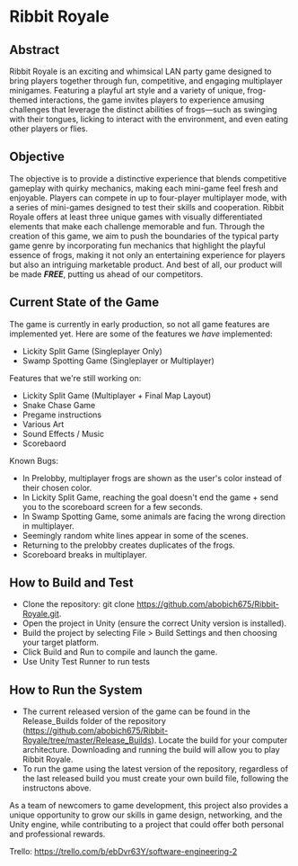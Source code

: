 # Ribbit Royale
## Abstract
Ribbit Royale is an exciting and whimsical LAN party game designed to bring players together through fun, competitive, and engaging multiplayer minigames.
Featuring a playful art style and a variety of unique, frog-themed interactions, the game invites players to experience amusing challenges that leverage the distinct abilities of frogs—such as swinging with their tongues, licking to interact with the environment, and even eating other players or flies.

## Objective
The objective is to provide a distinctive experience that blends competitive gameplay with quirky mechanics, making each mini-game feel fresh and enjoyable. Players can compete in up to four-player multiplayer mode, with a series of mini-games designed to test their skills and cooperation. Ribbit Royale offers at least three unique games with visually differentiated elements that make each challenge memorable and fun. Through the creation of this game, we aim to push the boundaries of the typical party game genre by incorporating fun mechanics that highlight the playful essence of frogs, making it not only an entertaining experience for players but also an intriguing marketable product. And best of all, our product will be made ***FREE***, putting us ahead of our competitors. 

## Current State of the Game
The game is currently in early production, so not all game features are implemented yet. Here are some of the features we *have* implemented:
- Lickity Split Game (Singleplayer Only)
- Swamp Spotting Game (Singleplayer or Multiplayer)

Features that we're still working on:
- Lickity Split Game (Multiplayer + Final Map Layout)
- Snake Chase Game
- Pregame instructions
- Various Art
- Sound Effects / Music
- Scorebaord

Known Bugs:
- In Prelobby, multiplayer frogs are shown as the user's color instead of their chosen color.
- In Lickity Split Game, reaching the goal doesn't end the game + send you to the scoreboard screen for a few seconds.
- In Swamp Spotting Game, some animals are facing the wrong direction in multiplayer.
- Seemingly random white lines appear in some of the scenes.
- Returning to the prelobby creates duplicates of the frogs.
- Scoreboard breaks in multiplayer.

## How to Build and Test
- Clone the repository: git clone https://github.com/abobich675/Ribbit-Royale.git.
- Open the project in Unity (ensure the correct Unity version is installed).
- Build the project by selecting File > Build Settings and then choosing your target platform.
- Click Build and Run to compile and launch the game.
- Use Unity Test Runner to run tests

## How to Run the System
- The current released version of the game can be found in the Release_Builds folder of the repository (https://github.com/abobich675/Ribbit-Royale/tree/master/Release_Builds). Locate the build for your computer architecture. Downloading and running the build will allow you to play Ribbit Royale.
- To run the game using the latest version of the repository, regardless of the last released build you must create your own build file, following the instructons above.

As a team of newcomers to game development, this project also provides a unique opportunity to grow our skills in game design, networking, and the Unity engine, while contributing to a project that could offer both personal and professional rewards.

Trello: https://trello.com/b/ebDvr63Y/software-engineering-2


